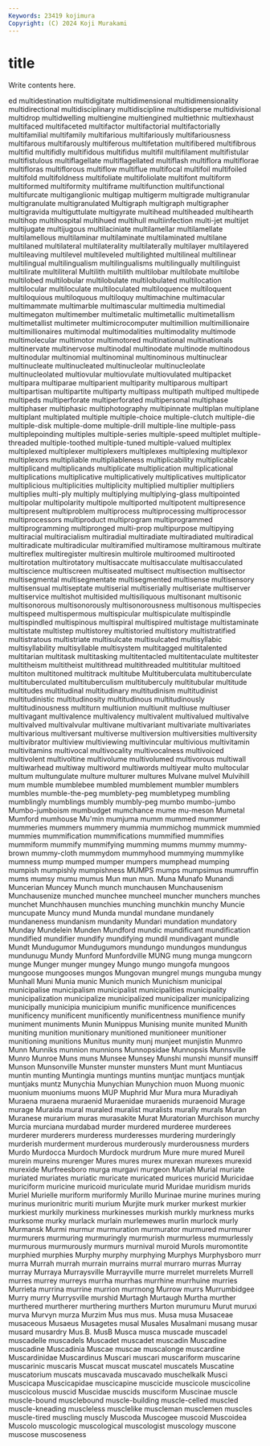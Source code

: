 ```yaml
---
Keywords: 23419 kojimura
Copyright: (C) 2024 Koji Murakami
---
```


# title

Write contents here.



ed multidestination multidigitate multidimensional multidimensionality
multidirectional multidisciplinary multidiscipline multidisperse multidivisional multidrop multidwelling multiengine multiengined multiethnic
multiexhaust multifaced multifaceted multifactor multifactorial multifactorially multifamilial multifamily multifarious multifariously
multifariousness multifarous multifarously multiferous multifetation multifibered multifibrous multifid multifidly multifidous
multifidus multifil multifilament multifistular multifistulous multiflagellate multiflagellated multiflash multiflora multiflorae
multifloras multiflorous multiflow multiflue multifocal multifoil multifoiled multifold multifoldness multifoliate
multifoliolate multifont multiform multiformed multiformity multiframe multifunction multifunctional multifurcate multiganglionic
multigap multigerm multigrade multigranular multigranulate multigranulated Multigraph multigraph multigrapher multigravida
multiguttulate multigyrate multihead multiheaded multihearth multihop multihospital multihued multihull multiinfection
multi-jet multijet multijugate multijugous multilaciniate multilamellar multilamellate multilamellous multilaminar multilaminate
multilaminated multilane multilaned multilateral multilaterality multilaterally multilayer multilayered multileaving multilevel
multileveled multilighted multilineal multilinear multilingual multilingualism multilingualisms multilingually multilinguist multilirate
multiliteral Multilith multilith multilobar multilobate multilobe multilobed multilobular multilobulate multilobulated
multilocation multilocular multiloculate multiloculated multiloquence multiloquent multiloquious multiloquous multiloquy multimachine
multimacular multimammate multimarble multimascular multimedia multimedial multimegaton multimember multimetalic multimetallic
multimetallism multimetallist multimeter multimicrocomputer multimillion multimillionaire multimillionaires multimodal multimodalities multimodality
multimode multimolecular multimotor multimotored multinational multinationals multinervate multinervose multinodal multinodate
multinode multinodous multinodular multinomial multinominal multinominous multinuclear multinucleate multinucleated multinucleolar
multinucleolate multinucleolated multiovular multiovulate multiovulated multipacket multipara multiparae multiparient multiparity
multiparous multipart multipartisan multipartite multiparty multipass multipath multiped multipede multipeds
multiperforate multiperforated multipersonal multiphase multiphaser multiphasic multiphotography multipinnate multiplan multiplane
multiplant multiplated multiple multiple-choice multiple-clutch multiple-die multiple-disk multiple-dome multiple-drill multiple-line
multiple-pass multiplepoinding multiples multiple-series multiple-speed multiplet multiple-threaded multiple-toothed multiple-tuned multiple-valued
multiplex multiplexed multiplexer multiplexers multiplexes multiplexing multiplexor multiplexors multipliable multipliableness
multiplicability multiplicable multiplicand multiplicands multiplicate multiplication multiplicational multiplications multiplicative multiplicatively
multiplicatives multiplicator multiplicious multiplicities multiplicity multiplied multiplier multipliers multiplies multi-ply
multiply multiplying multiplying-glass multipointed multipolar multipolarity multipole multiported multipotent multipresence
multipresent multiproblem multiprocess multiprocessing multiprocessor multiprocessors multiproduct multiprogram multiprogrammed multiprogramming
multipronged multi-prop multipurpose multipying multiracial multiracialism multiradial multiradiate multiradiated multiradical
multiradicate multiradicular multiramified multiramose multiramous multirate multireflex multiregister multiresin multirole
multiroomed multirooted multirotation multirotatory multisaccate multisacculate multisacculated multiscience multiscreen multiseated
multisect multisection multisector multisegmental multisegmentate multisegmented multisense multisensory multisensual multiseptate
multiserial multiserially multiseriate multiserver multiservice multishot multisided multisiliquous multisonant multisonic
multisonorous multisonorously multisonorousness multisonous multispecies multispeed multispermous multispicular multispiculate multispindle
multispindled multispinous multispiral multispired multistage multistaminate multistate multistep multistorey multistoried
multistory multistratified multistratous multistriate multisulcate multisulcated multisyllabic multisyllability multisyllable multisystem
multitagged multitalented multitarian multitask multitasking multitentacled multitentaculate multitester multitheism multitheist
multithread multithreaded multititular multitoed multiton multitoned multitrack multitube Multituberculata multituberculate
multituberculated multituberculism multituberculy multitubular multitude multitudes multitudinal multitudinary multitudinism multitudinist
multitudinistic multitudinosity multitudinous multitudinously multitudinousness multiturn multiunion multiunit multiuse multiuser
multivagant multivalence multivalency multivalent multivalued multivalve multivalved multivalvular multivane multivariant
multivariate multivariates multivarious multiversant multiverse multiversion multiversities multiversity multivibrator multiview
multiviewing multivincular multivious multivitamin multivitamins multivocal multivocality multivocalness multivoiced multivolent
multivoltine multivolume multivolumed multivorous multiwall multiwarhead multiway multiword multiwords multiyear
multo multocular multum multungulate multure multurer multures Mulvane mulvel Mulvihill
mum mumble mumblebee mumbled mumblement mumbler mumblers mumbles mumble-the-peg mumblety-peg
mumbletypeg mumbling mumblingly mumblings mumbly mumbly-peg mumbo mumbo-jumbo Mumbo-jumboism mumbudget
mumchance mume mu-meson Mumetal Mumford mumhouse Mu'min mumjuma mumm mummed
mummer mummeries mummers mummery mummia mummichog mummick mummied mummies mummification
mummifications mummified mummifies mummiform mummify mummifying mumming mumms mummy mummy-brown
mummy-cloth mummydom mummyhood mummying mummylike mumness mump mumped mumper mumpers
mumphead mumping mumpish mumpishly mumpishness MUMPS mumps mumpsimus mumruffin mums
mumsy mumu mumus Mun mun mun. Muna Munafo Munandi Muncerian
Muncey Munch munch munchausen Munchausenism Munchausenize munched munchee muncheel muncher
munchers munches munchet Munchhausen munchies munching munchkin munchy Muncie muncupate
Muncy mund Munda mundal mundane mundanely mundaneness mundanism mundanity Mundari
mundation mundatory Munday Mundelein Munden Mundford mundic mundificant mundification mundified
mundifier mundify mundifying mundil mundivagant mundle Mundt Mundugumor Mundugumors mundungo
mundungos mundungus mundunugu Mundy Munford Munfordville MUNG mung munga mungcorn
munge Munger munger mungey Mungo mungo mungofa mungoos mungoose mungooses
mungos Mungovan mungrel mungs munguba mungy Munhall Muni Munia munic
Munich munich Munichism municipal municipalise municipalism municipalist municipalities municipality municipalization
municipalize municipalized municipalizer municipalizing municipally municipia municipium munific munificence munificences
munificency munificent munificently munificentness munifience munify muniment muniments Munin Munippus
Munising munite munited Munith muniting munition munitionary munitioned munitioneer munitioner
munitioning munitions Munitus munity munj munjeet munjistin Munmro Munn Munniks
munnion munnions Munnopsidae Munnopsis Munnsville Munro Munroe Muns muns Munsee
Munsey Munshi munshi munsif munsiff Munson Munsonville Munster munster munsters
Munt munt Muntiacus muntin munting Muntingia muntings muntins muntjac muntjacs
muntjak muntjaks muntz Munychia Munychian Munychion muon Muong muonic muonium
muoniums muons MUP Muphrid Mur Mura mura Muradiyah Muraena muraena
muraenid Muraenidae muraenids muraenoid Murage murage Muraida mural muraled muralist
muralists murally murals Muran Muranese murarium muras murasakite Murat Muratorian
Murchison murchy Murcia murciana murdabad murder murdered murderee murderees murderer
murderers murderess murderesses murdering murderingly murderish murderment murderous murderously murderousness
murders Murdo Murdocca Murdoch Murdock murdrum Mure mure mured Mureil
murein mureins murenger Mures mures murex murexan murexes murexid murexide
Murfreesboro murga murgavi murgeon Muriah Murial muriate muriated muriates muriatic
muricate muricated murices muricid Muricidae muriciform muricine muricoid muriculate murid
Muridae muridism murids Muriel Murielle muriform muriformly Murillo Murinae murine
murines muring murinus murionitric muriti murium Murjite murk murker murkest
murkier murkiest murkily murkiness murkinesses murkish murkly murkness murks murksome
murky murlack murlain murlemewes murlin murlock murly Murmansk Murmi murmur
murmuration murmurator murmured murmurer murmurers murmuring murmuringly murmurish murmurless murmurlessly
murmurous murmurously murmurs murnival muroid Murols muromontite murphied murphies Murphy
murphy murphying Murphys Murphysboro murr murra Murrah murrah murrain murrains
murral murraro murras Murray murray Murraya Murraysville Murrayville murre murrelet
murrelets Murrell murres murrey murreys murrha murrhas murrhine murrhuine murries
Murrieta murrina murrine murrion murrnong Murrow murrs Murrumbidgee Murry murry
Murrysville murshid Murtagh Murtaugh Murtha murther murthered murtherer murthering murthers
Murton murumuru Murut muruxi murva Murvyn murza Murzim Mus mus
mus. Musa musa Musaceae musaceous Musaeus Musagetes musal Musales Musalmani
musang musar musard musardry Mus.B. MusB Musca musca muscade muscadel
muscadelle muscadels Muscadet muscadet muscadin Muscadine muscadine Muscadinia Muscae muscae
muscalonge muscardine Muscardinidae Muscardinus Muscari muscari muscariform muscarine muscarinic muscaris
Muscat muscat muscatel muscatels Muscatine muscatorium muscats muscavada muscavado muschelkalk
Musci Muscicapa Muscicapidae muscicapine muscicide muscicole muscicoline muscicolous muscid Muscidae
muscids musciform Muscinae muscle muscle-bound musclebound muscle-building muscle-celled muscled muscle-kneading
muscleless musclelike muscleman musclemen muscles muscle-tired muscling muscly Muscoda Muscogee
muscoid Muscoidea Muscolo muscologic muscological muscologist muscology muscone muscose muscoseness
